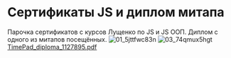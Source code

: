 Сертификаты JS и диплом митапа
====================
Парочка сертификатов с курсов Лущенко по JS и JS ООП. Диплом с одного из митапов посещённых.
![01_5jttfwc83n](https://user-images.githubusercontent.com/50296740/149631032-bd1792b6-f0b7-42a3-b98c-a2dbb348f1cd.png)
![03_74qmux5hgt](https://user-images.githubusercontent.com/50296740/149631036-618d695e-8c62-40f8-b035-31c78bca2214.png)
[TimePad_diploma_1127895.pdf](https://github.com/KsandrVenom/certificates/files/7875446/TimePad_diploma_1127895.pdf)
